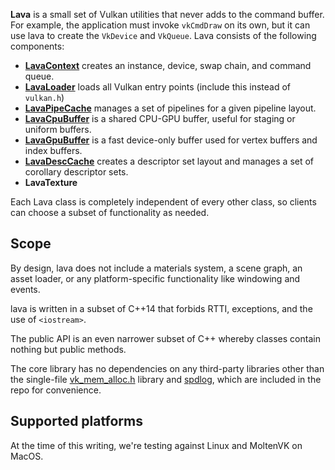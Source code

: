 
**Lava** is a small set of Vulkan utilities that never adds to the command buffer. For example,
the application must invoke `vkCmdDraw` on its own, but it can use lava to create the
`VkDevice` and `VkQueue`. Lava consists of the following components:

- [**LavaContext**](include/par/LavaContext.h)
  creates an instance, device, swap chain, and command queue.
- [**LavaLoader**](include/par/LavaLoader.h)
  loads all Vulkan entry points (include this instead of `vulkan.h`)
- [**LavaPipeCache**](include/par/LavaPipeCache.h)
  manages a set of pipelines for a given pipeline layout.
- [**LavaCpuBuffer**](include/par/LavaCpuBuffer.h)
  is a shared CPU-GPU buffer, useful for staging or uniform buffers.
- [**LavaGpuBuffer**](include/par/LavaGpuBuffer.h)
  is a fast device-only buffer used for vertex buffers and index buffers.
- [**LavaDescCache**](include/par/LavaDescCache.h)
  creates a descriptor set layout and manages a set of corollary descriptor sets.
- **LavaTexture**

Each Lava class is completely independent of every other class, so clients can choose a subset
of functionality as needed.
 
## Scope

By design, lava does not include a materials system, a scene graph, an asset loader, or any
platform-specific functionality like windowing and events.

lava is written in a subset of C++14 that forbids RTTI, exceptions, and the use
of `<iostream>`.

The public API is an even narrower subset of C++ whereby classes contain nothing but public methods.

The core library has no dependencies on any third-party libraries other than the single-file
[vk_mem_alloc.h](src/vk_mem_alloc.h) library and [spdlog](https://github.com/gabime/spdlog), which
are included in the repo for convenience.

## Supported platforms

At the time of this writing, we're testing against Linux and MoltenVK on MacOS.
